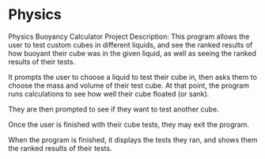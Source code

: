 # Physics
Physics Buoyancy Calculator
Project Description:
This program allows the user to test custom cubes in different liquids,
and see the ranked results of how buoyant their cube was in the given liquid,
as well as seeing the ranked results of their tests.

It prompts the user to choose a liquid to test their cube in,
then asks them to choose the mass and volume of their test cube.
At that point, the program runs calculations to see how well
their cube floated (or sank).

They are then prompted to see if they want to test another cube.

Once the user is finished with their cube tests, they may exit the program.

When the program is finished, it displays the tests they ran, and
shows them the ranked results of their tests.
